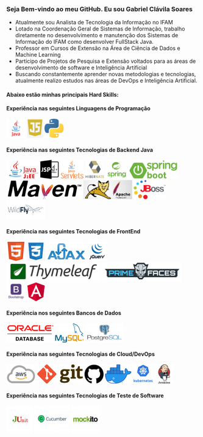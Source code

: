 ### Seja Bem-vindo ao meu GitHub. Eu sou Gabriel Clávila Soares
- Atualmente sou Analista de Tecnologia da Informação no IFAM
- Lotado na Coordenação Geral de Sistemas de Informação, trabalho diretamente no desenvolvimento e manutenção dos Sistemas de Informação do IFAM como desenvolver FullStack Java.
- Professor em Cursos de Extensão na Área de Ciência de Dados e Machine Learning
- Participo de Projetos de Pesquisa e Extensão voltados para as áreas de desenvolvimento de software e Inteligência Artificial
- Buscando constantemente aprender novas metodologias e tecnologias, atualmente realizo estudos nas áreas de DevOps e Inteligência Artificial.

#### Abaixo estão minhas principais Hard Skills:
#### Experiência nas seguintes Linguagens de Programação
<div style="display:inline">
  <img alt="Java" widht='50' height='50' src="img/language/java.png" />
  <img alt="JavaScript" widht='50' height='50' src="img/language/js.png" />
  <img alt="Python" widht='50' height='50' src="img/language/python.png" />
</div>

#### Experiência nas seguintes Tecnologias de Backend Java

<div style="display:inline">
  <img alt="Java J2EE" widht='50' height='50' src="img/backend/j2ee.png" />
  <img alt="Java Server Pages" widht='50' height='50' src="img/backend/jsp.png" />
  <img alt="Servlets" widht='50' height='50' src="img/backend/servlet.png" />
  <img alt="Hibernate" widht='50' height='50' src="img/backend/hibernate.png" />
  <img alt="Framework Spring" widht='50' height='50' src="img/backend/spring.png" />
  <img alt="Framework SpringBoot" widht='50' height='50' src="img/backend/spring-boot.png" />
  <img alt="Maven Build" widht='50' height='50' src="img/backend/maven.png" />
  <img alt="Tomcat Server" widht='50' height='50' src="img/backend/tomcat.jpg" />
  <img alt="JBoss Server" widht='50' height='50' src="img/backend/jboss.png" />
  <img alt="WidFly Server" widht='50' height='50' src="img/backend/wildfly.png" />
</div>

#### Experiência nas seguintes Tecnologias de FrontEnd

<div style="display:inline">
  <img alt="HTML5" widht='50' height='50' src="img/frontend/html.png" />
  <img alt="CSS3" widht='50' height='50' src="img/frontend/css.png" />
  <img alt="AJAX" widht='50' height='50' src="img/frontend/ajax.png" />
  <img alt="JQuery" widht='50' height='50' src="img/frontend/jq.png" />
  <img alt="Thymeleaf" widht='50' height='50' src="img/frontend/thymeleaf.png" />
  <img alt="PrimeFaces" widht='50' height='50' src="img/frontend/primefaces.png" />
  <img alt="BootStrap" widht='50' height='50' src="img/frontend/bootstrap.jpg" />
  <img alt="Angular" widht='50' height='50' src="img/frontend/angular.jpg" />
</div>

#### Experiência nos seguintes Bancos de Dados

<div style="display:inline">
  <img alt="Oracle" widht='50' height='50' src="img/databases/oracle.png" />
  <img alt="MYSQL" widht='50' height='50' src="img/databases/mysql1.png" />
  <img alt="PostgreSQL" widht='50' height='50' src="img/databases/postgresql.png" />
</div>

#### Experiência nas seguintes Tecnologias de Cloud/DevOps

<div style="display:inline">
  <img alt="AWS" widht='50' height='50' src="img/cloud-devOps/aws.png" />
  <img alt="Git" widht='50' height='50' src="img/cloud-devOps/git.png" />
  <img alt="GitHub" widht='50' height='50' src="img/cloud-devOps/github.png" />
  <img alt="Docker" widht='50' height='50' src="img/cloud-devOps/docker.png" />
  <img alt="Kubernetes" widht='50' height='50' src="img/cloud-devOps/ku.jpg" />
  <img alt="Jenkins" widht='50' height='50' src="img/cloud-devOps/jenkins.jpg" />
</div>


#### Experiência nas seguintes Tecnologias de Teste de Software

<div style="display:inline">
  <img alt="JUnit" widht='70' height='70' src="img/testes/junit.png" />
  <img alt="Cucumber" widht='70' height='70' src="img/testes/cucumber.jpg" />
  <img alt="Mockito" widht='70' height='70' src="img/testes/mockito.png" />
</div>

